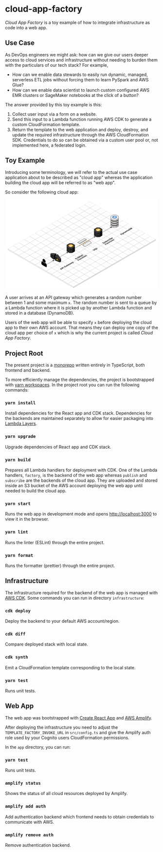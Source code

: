 # cloud-app-factory

_Cloud App Factory_ is a toy example of how to integrate infrastructure as code into a web app.

## Use Case

As DevOps engineers we might ask: how can we give our users deeper access to cloud services and infrastructure without needing to burden them with the particulars of our tech stack? For example,

- How can we enable data stewards to easily run dynamic, managed, serverless ETL jobs without forcing them to learn PySpark and AWS Glue?
- How can we enable data scientist to launch custom configured AWS EMR clusters or SageMaker notebooks at the click of a button?

The answer provided by this toy example is this:

1. Collect user input via a form on a website.
1. Send this input to a Lambda function running AWS CDK to generate a custom CloudFormation template.
1. Return the template to the web application and deploy, destroy, and update the required infrastructure through the AWS CloudFormation SDK. Credentials to do so can be obtained via a custom user pool or, not implemented here, a federated login.

## Toy Example

Introducing some terminology, we will refer to the actual use case application about to be described as "cloud app" whereas the application building the cloud app will be referred to as "web app".

So consider the following cloud app:

![random-number-app](random-number-app.jpg?raw=true 'Random Number App')

A user arrives at an API gateway which generates a random number between 1 and some maximum `x`. The random number is sent to a queue by a Lambda function where it is picked up by another Lambda function and stored in a database (DynamoDB).

Users of the web app will be able to specify `x` before deploying the cloud app to their own AWS account. That means they can deploy one copy of the cloud app per choice of `x` which is why the current project is called _Cloud App Factory_.

## Project Root

The present project is a [monorepo](https://github.com/babel/babel/blob/master/doc/design/monorepo.md) written entirely in TypeScript, both frontend and backend.

To more efficiently manage the dependencies, the project is bootstrapped with [yarn workspaces](https://classic.yarnpkg.com/en/docs/workspaces/). In the project root you can run the following commands:

### `yarn install`

Install dependencies for the React app and CDK stack. Dependencies for the backends are maintained separately to allow for easier packaging into [Lambda Layers](https://docs.aws.amazon.com/lambda/latest/dg/configuration-layers.html).

### `yarn upgrade`

Upgrade dependencies of React app and CDK stack.

### `yarn build`

Prepares all Lambda handlers for deployment with CDK. One of the Lambda handlers, `factory`, is the backend of the web app whereas `publish` and `subscribe` are the backends of the cloud app. They are uploaded and stored inside an S3 bucket of the AWS account deploying the web app until needed to build the cloud app.

### `yarn start`

Runs the web app in development mode and opens [http://localhost:3000](http://localhost:3000) to view it in the browser.

### `yarn lint`

Runs the linter (ESLint) through the entire project.

### `yarn format`

Runs the formatter (prettier) through the entire project.

## Infrastructure

The infrastructure required for the backend of the web app is managed with [AWS CDK](https://docs.aws.amazon.com/cdk/index.html). Some commands you can run in directory `infrastructure`:

### `cdk deploy`

Deploy the backend to your default AWS account/region.

### `cdk diff`

Compare deployed stack with local state.

### `cdk synth`

Emit a CloudFormation template corresponding to the local state.

### `yarn test`

Runs unit tests.

## Web App

The web app was bootstrapped with [Create React App](https://github.com/facebook/create-react-app) and [AWS Amplify](https://aws-amplify.github.io/).

After deploying the infrastructure you need to adjust the `TEMPLATE_FACTORY_INVOKE_URL` in `src/config.ts` and give the Amplify auth role used by your Cognito users CloudFormation permissions.

In the `app` directory, you can run:

### `yarn test`

Runs unit tests.

### `amplify status`

Shows the status of all cloud resources deployed by Amplify.

### `amplify add auth`

Add authentication backend which frontend needs to obtain credentials to communicate with AWS.

### `amplify remove auth`

Remove authentication backend.
